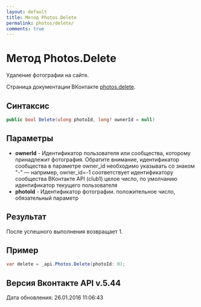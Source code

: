 ```yaml
---
layout: default
title: Метод Photos.Delete
permalink: photos/delete/
comments: true
---
```

# Метод Photos.Delete
Удаление фотографии на сайте.

Страница документации ВКонтакте [photos.delete](https://vk.com/dev/photos.delete).

## Синтаксис
``` csharp
public bool Delete(ulong photoId, long? ownerId = null)
```

## Параметры
+ **ownerId** - Идентификатор пользователя или сообщества, которому принадлежит фотография. Обратите внимание, идентификатор сообщества в параметре owner_id необходимо указывать со знаком "-" — например, owner_id=-1 соответствует идентификатору сообщества ВКонтакте API (club1)  целое число, по умолчанию идентификатор текущего пользователя
+ **photoId** - Идентификатор фотографии. положительное число, обязательный параметр

## Результат
После успешного выполнения возвращает 1.

## Пример
``` csharp
var delete = _api.Photos.Delete(photoId: 0);
```

## Версия Вконтакте API v.5.44
Дата обновления: 26.01.2016 11:06:43
